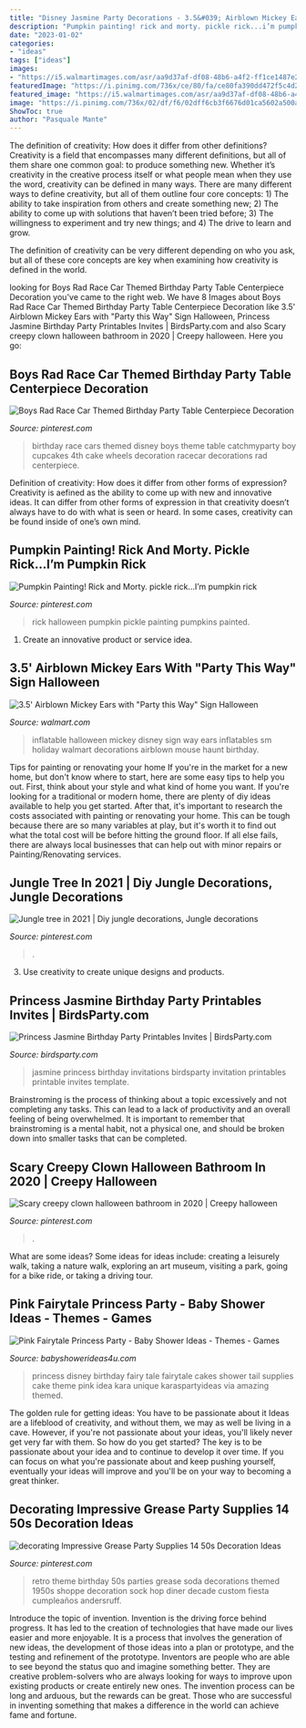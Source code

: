 ```yaml
---
title: "Disney Jasmine Party Decorations - 3.5&#039; Airblown Mickey Ears With &quot;party This Way&quot; Sign Halloween"
description: "Pumpkin painting! rick and morty. pickle rick...i’m pumpkin rick"
date: "2023-01-02"
categories:
- "ideas"
tags: ["ideas"]
images:
- "https://i5.walmartimages.com/asr/aa9d37af-df08-48b6-a4f2-ff1ce1487e2f_1.7ecbe6f539c603eb2d4178462d23dff7.jpeg"
featuredImage: "https://i.pinimg.com/736x/ce/80/fa/ce80fa390dd472f5c4d21c4524b760b6.jpg"
featured_image: "https://i5.walmartimages.com/asr/aa9d37af-df08-48b6-a4f2-ff1ce1487e2f_1.7ecbe6f539c603eb2d4178462d23dff7.jpeg"
image: "https://i.pinimg.com/736x/02/df/f6/02dff6cb3f6676d01ca5602a500a05be.jpg"
ShowToc: true
author: "Pasquale Mante"
---
```



The definition of creativity: How does it differ from other definitions?
Creativity is a field that encompasses many different definitions, but all of them share one common goal: to produce something new. Whether it’s creativity in the creative process itself or what people mean when they use the word, creativity can be defined in many ways. 
There are many different ways to define creativity, but all of them outline four core concepts: 1) The ability to take inspiration from others and create something new; 2) The ability to come up with solutions that haven’t been tried before; 3) The willingness to experiment and try new things; and 4) The drive to learn and grow. 

The definition of creativity can be very different depending on who you ask, but all of these core concepts are key when examining how creativity is defined in the world.

	

		
looking for Boys Rad Race Car Themed Birthday Party Table Centerpiece Decoration you've came to the right web. We have 8 Images about Boys Rad Race Car Themed Birthday Party Table Centerpiece Decoration like 3.5&#039; Airblown Mickey Ears with &quot;Party this Way&quot; Sign Halloween, Princess Jasmine Birthday Party Printables Invites | BirdsParty.com and also Scary creepy clown halloween bathroom in 2020 | Creepy halloween. Here you go:
		
    
## Boys Rad Race Car Themed Birthday Party Table Centerpiece Decoration

<img loading=lazy src="https://i.pinimg.com/736x/15/90/bb/1590bbe56cc1381f97a62efbc6ad1f44.jpg" onerror="this.onerror=null;this.src='https://tse3.mm.bing.net/th?id=OIP.M64tFMvj40NTYT0N5yyZLwHaLG&amp;pid=15.1';" alt="Boys Rad Race Car Themed Birthday Party Table Centerpiece Decoration">

_Source: pinterest.com_

>birthday race cars themed disney boys theme table catchmyparty boy cupcakes 4th cake wheels decoration racecar decorations rad centerpiece. 

	

Definition of creativity: How does it differ from other forms of expression?
Creativity is aefined as the ability to come up with new and innovative ideas. It can differ from other forms of expression in that creativity doesn’t always have to do with what is seen or heard. In some cases, creativity can be found inside of one’s own mind.

    
## Pumpkin Painting! Rick And Morty. Pickle Rick...I’m Pumpkin Rick

<img loading=lazy src="https://i.pinimg.com/736x/ce/80/fa/ce80fa390dd472f5c4d21c4524b760b6.jpg" onerror="this.onerror=null;this.src='https://tse2.mm.bing.net/th?id=OIP.xrl3FF3ZHAu0apBVhOQg2QHaNL&amp;pid=15.1';" alt="Pumpkin Painting! Rick and Morty. pickle rick...I’m pumpkin rick">

_Source: pinterest.com_

>rick halloween pumpkin pickle painting pumpkins painted. 

	

1. Create an innovative product or service idea.

    
## 3.5&#039; Airblown Mickey Ears With &quot;Party This Way&quot; Sign Halloween

<img loading=lazy src="https://i5.walmartimages.com/asr/aa9d37af-df08-48b6-a4f2-ff1ce1487e2f_1.7ecbe6f539c603eb2d4178462d23dff7.jpeg" onerror="this.onerror=null;this.src='https://tse1.mm.bing.net/th?id=OIP.vKePHAqjCw1vm_hhy4xZsAHaNf&amp;pid=15.1';" alt="3.5&#039; Airblown Mickey Ears with &quot;Party this Way&quot; Sign Halloween">

_Source: walmart.com_

>inflatable halloween mickey disney sign way ears inflatables sm holiday walmart decorations airblown mouse haunt birthday. 

	

Tips for painting or renovating your home
If you're in the market for a new home, but don't know where to start, here are some easy tips to help you out. First, think about your style and what kind of home you want. If you're looking for a traditional or modern home, there are plenty of diy ideas available to help you get started.
After that, it's important to research the costs associated with painting or renovating your home. This can be tough because there are so many variables at play, but it's worth it to find out what the total cost will be before hitting the ground floor. If all else fails, there are always local businesses that can help out with minor repairs or Painting/Renovating services.

    
## Jungle Tree In 2021 | Diy Jungle Decorations, Jungle Decorations

<img loading=lazy src="https://i.pinimg.com/736x/f2/14/cc/f214ccf40f73e9c3100627f1a08c7ce8.jpg" onerror="this.onerror=null;this.src='https://tse1.mm.bing.net/th?id=OIP.uAgXb7Ti3DEmzxuwr8lpdQHaJ3&amp;pid=15.1';" alt="Jungle tree in 2021 | Diy jungle decorations, Jungle decorations">

_Source: pinterest.com_

>. 

	

3. Use creativity to create unique designs and products.

    
## Princess Jasmine Birthday Party Printables Invites | BirdsParty.com

<img loading=lazy src="https://cdn.shopify.com/s/files/1/1644/7575/products/invite-vertical3_1024x1024.JPG?v=1559290162" onerror="this.onerror=null;this.src='https://tse1.mm.bing.net/th?id=OIP.y2pLN5Nu-gDZ8d8E8_PyQgHaJ4&amp;pid=15.1';" alt="Princess Jasmine Birthday Party Printables Invites | BirdsParty.com">

_Source: birdsparty.com_

>jasmine princess birthday invitations birdsparty invitation printables printable invites template. 

	

Brainstroming is the process of thinking about a topic excessively and not completing any tasks. This can lead to a lack of productivity and an overall feeling of being overwhelmed. It is important to remember that brainstroming is a mental habit, not a physical one, and should be broken down into smaller tasks that can be completed.

    
## Scary Creepy Clown Halloween Bathroom In 2020 | Creepy Halloween

<img loading=lazy src="https://i.pinimg.com/736x/02/df/f6/02dff6cb3f6676d01ca5602a500a05be.jpg" onerror="this.onerror=null;this.src='https://tse4.mm.bing.net/th?id=OIP.7lZrFQx2oqDnkeC2TPr54wHaNK&amp;pid=15.1';" alt="Scary creepy clown halloween bathroom in 2020 | Creepy halloween">

_Source: pinterest.com_

>. 

	

What are some ideas?
Some ideas for ideas include: creating a leisurely walk, taking a nature walk, exploring an art museum, visiting a park, going for a bike ride, or taking a driving tour.

    
## Pink Fairytale Princess Party - Baby Shower Ideas - Themes - Games

<img loading=lazy src="http://www.babyshowerideas4u.com/wp-content/uploads/2014/01/princess-71.jpg" onerror="this.onerror=null;this.src='https://tse4.mm.bing.net/th?id=OIP.hDgV64mRUwX_NlalwpUVEQHaLH&amp;pid=15.1';" alt="Pink Fairytale Princess Party - Baby Shower Ideas - Themes - Games">

_Source: babyshowerideas4u.com_

>princess disney birthday fairy tale fairytale cakes shower tail supplies cake theme pink idea kara unique karaspartyideas via amazing themed. 

	

The golden rule for getting ideas: You have to be passionate about it
Ideas are a lifeblood of creativity, and without them, we may as well be living in a cave. However, if you're not passionate about your ideas, you'll likely never get very far with them. So how do you get started? The key is to be passionate about your idea and to continue to develop it over time. If you can focus on what you're passionate about and keep pushing yourself, eventually your ideas will improve and you'll be on your way to becoming a great thinker.

    
## Decorating Impressive Grease Party Supplies 14 50s Decoration Ideas

<img loading=lazy src="https://i.pinimg.com/736x/9f/a7/e9/9fa7e963bd6876ddcdb8e12e662225b2.jpg" onerror="this.onerror=null;this.src='https://tse2.mm.bing.net/th?id=OIP.2EphkcEodIbNCCSUFW9XzwHaLH&amp;pid=15.1';" alt="decorating Impressive Grease Party Supplies 14 50s Decoration Ideas">

_Source: pinterest.com_

>retro theme birthday 50s parties grease soda decorations themed 1950s shoppe decoration sock hop diner decade custom fiesta cumpleaños andersruff. 

	

Introduce the topic of invention.
Invention is the driving force behind progress. It has led to the creation of technologies that have made our lives easier and more enjoyable. It is a process that involves the generation of new ideas, the development of those ideas into a plan or prototype, and the testing and refinement of the prototype. Inventors are people who are able to see beyond the status quo and imagine something better. They are creative problem-solvers who are always looking for ways to improve upon existing products or create entirely new ones. The invention process can be long and arduous, but the rewards can be great. Those who are successful in inventing something that makes a difference in the world can achieve fame and fortune.

